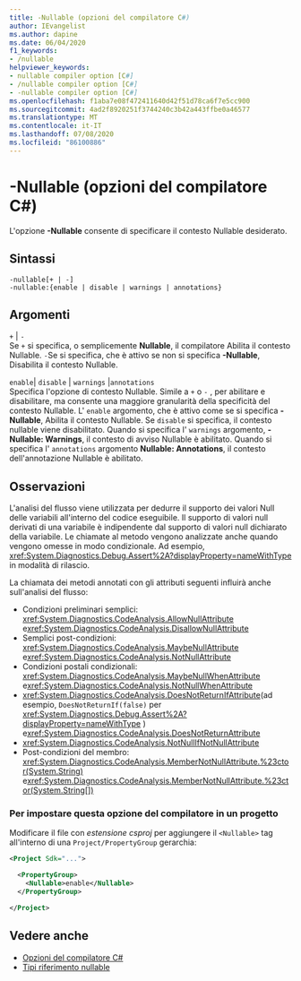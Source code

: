 ```yaml
---
title: -Nullable (opzioni del compilatore C#)
author: IEvangelist
ms.author: dapine
ms.date: 06/04/2020
f1_keywords:
- /nullable
helpviewer_keywords:
- nullable compiler option [C#]
- /nullable compiler option [C#]
- -nullable compiler option [C#]
ms.openlocfilehash: f1aba7e08f472411640d42f51d78ca6f7e5cc900
ms.sourcegitcommit: 4ad2f8920251f3744240c3b42a443ffbe0a46577
ms.translationtype: MT
ms.contentlocale: it-IT
ms.lasthandoff: 07/08/2020
ms.locfileid: "86100886"
---
```

# <a name="-nullable-c-compiler-options"></a>-Nullable (opzioni del compilatore C#)

L'opzione **-Nullable** consente di specificare il contesto Nullable desiderato.

## <a name="syntax"></a>Sintassi

```console
-nullable[+ | -]
-nullable:{enable | disable | warnings | annotations}
```

## <a name="arguments"></a>Argomenti

`+` &#124; `-`  
Se `+` si specifica, o semplicemente **Nullable**, il compilatore Abilita il contesto Nullable. `-`Se si specifica, che è attivo se non si specifica **-Nullable**, Disabilita il contesto Nullable.

`enable`&#124; `disable` &#124; `warnings` &#124;`annotations`  
Specifica l'opzione di contesto Nullable. Simile a `+` o `-` , per abilitare e disabilitare, ma consente una maggiore granularità della specificità del contesto Nullable. L' `enable` argomento, che è attivo come se si specifica **-Nullable**, Abilita il contesto Nullable. Se `disable` si specifica, il contesto nullable viene disabilitato. Quando si specifica l' `warnings` argomento, **-Nullable: Warnings**, il contesto di avviso Nullable è abilitato. Quando si specifica l' `annotations` argomento **Nullable: Annotations**, il contesto dell'annotazione Nullable è abilitato.

## <a name="remarks"></a>Osservazioni

L'analisi del flusso viene utilizzata per dedurre il supporto dei valori Null delle variabili all'interno del codice eseguibile. Il supporto di valori null derivati di una variabile è indipendente dal supporto di valori null dichiarato della variabile. Le chiamate al metodo vengono analizzate anche quando vengono omesse in modo condizionale. Ad esempio, <xref:System.Diagnostics.Debug.Assert%2A?displayProperty=nameWithType> in modalità di rilascio.

La chiamata dei metodi annotati con gli attributi seguenti influirà anche sull'analisi del flusso:

- Condizioni preliminari semplici: <xref:System.Diagnostics.CodeAnalysis.AllowNullAttribute> e<xref:System.Diagnostics.CodeAnalysis.DisallowNullAttribute>
- Semplici post-condizioni: <xref:System.Diagnostics.CodeAnalysis.MaybeNullAttribute> e<xref:System.Diagnostics.CodeAnalysis.NotNullAttribute>
- Condizioni postali condizionali: <xref:System.Diagnostics.CodeAnalysis.MaybeNullWhenAttribute> e<xref:System.Diagnostics.CodeAnalysis.NotNullWhenAttribute>
- <xref:System.Diagnostics.CodeAnalysis.DoesNotReturnIfAttribute>(ad esempio, `DoesNotReturnIf(false)` per <xref:System.Diagnostics.Debug.Assert%2A?displayProperty=nameWithType> ) e<xref:System.Diagnostics.CodeAnalysis.DoesNotReturnAttribute>
- <xref:System.Diagnostics.CodeAnalysis.NotNullIfNotNullAttribute>
- Post-condizioni del membro: <xref:System.Diagnostics.CodeAnalysis.MemberNotNullAttribute.%23ctor(System.String)> e<xref:System.Diagnostics.CodeAnalysis.MemberNotNullAttribute.%23ctor(System.String[])>

### <a name="to-set-this-compiler-option-in-a-project"></a>Per impostare questa opzione del compilatore in un progetto

Modificare il file con *estensione csproj* per aggiungere il `<Nullable>` tag all'interno di una `Project/PropertyGroup` gerarchia:

```xml
<Project Sdk="...">

  <PropertyGroup>
    <Nullable>enable</Nullable>
  </PropertyGroup>

</Project>
```

## <a name="see-also"></a>Vedere anche

- [Opzioni del compilatore C#](./index.md)
- [Tipi riferimento nullable](../../nullable-references.md)
